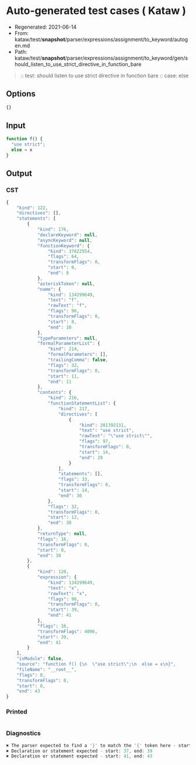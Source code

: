 # Auto-generated test cases ( Kataw )
- Regenerated: 2021-06-14
- From: kataw/test/__snapshot__/parser/expressions/assignment/to_keyword/autogen.md
- Path: kataw/test/__snapshot__/parser/expressions/assignment/to_keyword/gen/should_listen_to_use_strict_directive_in_function_bare
> :: test: should listen to use strict directive in function bare
> :: case: else
## Options

`````js
{}
`````
## Input

`````js
function f() {
  "use strict";
  else = x
}
`````
## Output

### CST

```javascript
{
    "kind": 122,
    "directives": [],
    "statements": [
        {
            "kind": 176,
            "declareKeyword": null,
            "asyncKeyword": null,
            "functionKeyword": {
                "kind": 37822554,
                "flags": 64,
                "transformFlags": 0,
                "start": 0,
                "end": 8
            },
            "asteriskToken": null,
            "name": {
                "kind": 134299649,
                "text": "f",
                "rawText": "f",
                "flags": 96,
                "transformFlags": 0,
                "start": 8,
                "end": 10
            },
            "typeParameters": null,
            "formalParameterList": {
                "kind": 214,
                "formalParameters": [],
                "trailingComma": false,
                "flags": 32,
                "transformFlags": 0,
                "start": 11,
                "end": 11
            },
            "contents": {
                "kind": 216,
                "functionStatementList": {
                    "kind": 217,
                    "directives": [
                        {
                            "kind": 201392131,
                            "text": "use strict",
                            "rawText": "\"use strict\"",
                            "flags": 97,
                            "transformFlags": 0,
                            "start": 14,
                            "end": 29
                        }
                    ],
                    "statements": [],
                    "flags": 33,
                    "transformFlags": 0,
                    "start": 14,
                    "end": 30
                },
                "flags": 32,
                "transformFlags": 0,
                "start": 12,
                "end": 30
            },
            "returnType": null,
            "flags": 16,
            "transformFlags": 0,
            "start": 0,
            "end": 30
        },
        {
            "kind": 120,
            "expression": {
                "kind": 134299649,
                "text": "x",
                "rawText": "x",
                "flags": 96,
                "transformFlags": 0,
                "start": 39,
                "end": 41
            },
            "flags": 16,
            "transformFlags": 4096,
            "start": 39,
            "end": 41
        }
    ],
    "isModule": false,
    "source": "function f() {\n  \"use strict\";\n  else = x\n}",
    "fileName": "__root__",
    "flags": 0,
    "transformFlags": 0,
    "start": 0,
    "end": 43
}
```

### Printed

```javascript

```

### Diagnostics

```javascript
✖ The parser expected to find a '}' to match the '{' token here - start: 33, end: 37
✖ Declaration or statement expected - start: 37, end: 39
✖ Declaration or statement expected - start: 41, end: 43

```


